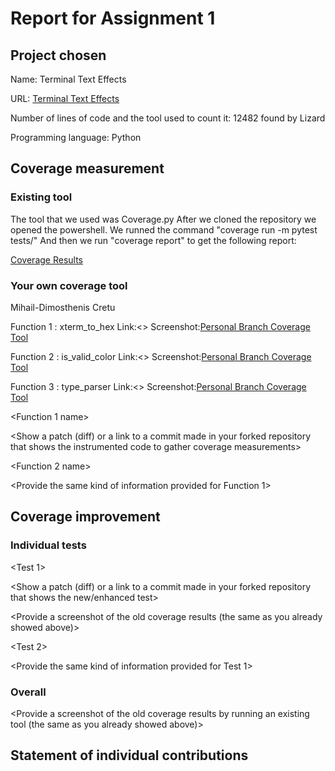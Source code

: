 # Report for Assignment 1

## Project chosen

Name: Terminal Text Effects

URL: [Terminal Text Effects](https://github.com/ChrisBuilds/terminaltexteffects.git)

Number of lines of code and the tool used to count it: 12482 found by Lizard

Programming language: Python

## Coverage measurement

### Existing tool

The tool that we used was Coverage.py
After we cloned the repository we opened the powershell.
We runned the command "coverage run -m pytest tests/"
And then we run "coverage report" to get the following report:

[Coverage Results](README\BeforeTestCoverage.png)

### Your own coverage tool

Mihail-Dimosthenis Cretu

Function 1 : xterm_to_hex
Link:<>
Screenshot:[Personal Branch Coverage Tool](README\CoverageToolDimos.png)

Function 2 : is_valid_color
Link:<>
Screenshot:[Personal Branch Coverage Tool](README\CoverageToolDimos.png)

Function 3 : type_parser
Link:<>
Screenshot:[Personal Branch Coverage Tool](README\CoverageToolDimos.png)

<The following is supposed to be repeated for each group member>

<Group member name>

<Function 1 name>

<Show a patch (diff) or a link to a commit made in your forked repository that shows the instrumented code to gather coverage measurements>

<Provide a screenshot of the coverage results output by the instrumentation>

<Function 2 name>

<Provide the same kind of information provided for Function 1>

## Coverage improvement

### Individual tests

<The following is supposed to be repeated for each group member>

<Group member name>

<Test 1>

<Show a patch (diff) or a link to a commit made in your forked repository that shows the new/enhanced test>

<Provide a screenshot of the old coverage results (the same as you already showed above)>

<Provide a screenshot of the new coverage results>

<State the coverage improvement with a number and elaborate on why the coverage is improved>

<Test 2>

<Provide the same kind of information provided for Test 1>

### Overall

<Provide a screenshot of the old coverage results by running an existing tool (the same as you already showed above)>

<Provide a screenshot of the new coverage results by running the existing tool using all test modifications made by the group>

## Statement of individual contributions

<Write what each group member did>


